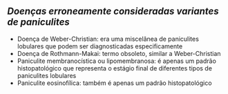 ## ***Doenças erroneamente consideradas variantes de paniculites***


- Doença de Weber-Christian: era uma miscelânea de paniculites lobulares que podem ser diagnosticadas especificamente  
- Doença de Rothmann-Makai: termo obsoleto, similar a Weber-Christian  
- Paniculite membranocística ou lipomembranosa: é apenas um padrão histopatológico que representa o estágio final de diferentes tipos de paniculites lobulares  
- Paniculite eosinofílica: também é apenas um padrão histopatológico

